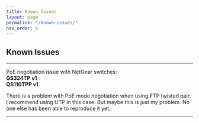 ```yaml
---
title: Known Issues
layout: page
permalink: "/known-issues/"
nav_order: 6
---
```

## Known Issues

---
PoE negotiation issue with NetGear switches:\
**GS324TP v1\
QS110TPP v1**

There is a problem with PoE mode negotiation when using FTP twisted pair. I recommend using UTP in this case.
But maybe this is just my problem. No one else has been able to reproduce it yet.

---